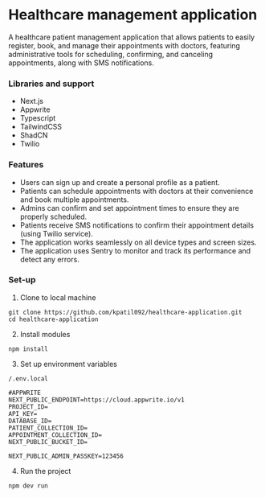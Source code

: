 # Healthcare management application 
A healthcare patient management application that allows patients to easily register, book, and manage their appointments with doctors, featuring administrative tools for scheduling, confirming, and canceling appointments, along with SMS notifications.

### Libraries and support
- Next.js
- Appwrite
- Typescript
- TailwindCSS
- ShadCN
- Twilio

### Features
- Users can sign up and create a personal profile as a patient.
- Patients can schedule appointments with doctors at their convenience and book multiple appointments.
- Admins can confirm and set appointment times to ensure they are properly scheduled.
- Patients receive SMS notifications to confirm their appointment details (using Twilio service).
- The application works seamlessly on all device types and screen sizes.
- The application uses Sentry to monitor and track its performance and detect any errors.

### Set-up
1. Clone to local machine
```
git clone https://github.com/kpatil092/healthcare-application.git
cd healthcare-application
```
2. Install modules
```
npm install
```
3. Set up environment variables
```
/.env.local

#APPWRITE
NEXT_PUBLIC_ENDPOINT=https://cloud.appwrite.io/v1
PROJECT_ID=
API_KEY=
DATABASE_ID=
PATIENT_COLLECTION_ID=
APPOINTMENT_COLLECTION_ID=
NEXT_PUBLIC_BUCKET_ID=

NEXT_PUBLIC_ADMIN_PASSKEY=123456
```
4. Run the project
```
npm dev run
```
